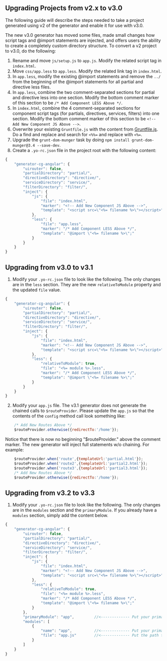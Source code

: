 Upgrading Projects from v2.x to v3.0
-------------

The following guide will describe the steps needed to take a project generated using v2 of the generator and enable it for use with v3.0.

The new v3.0 generator has moved some files, made small changes how script tags and @import statements are injected, and offers users the ability to create a completely custom directory structure.  To convert a v2 project to v3.0, do the following:

1. Rename and move `js/setup.js` to `app.js`.  Modify the related script tag in `index.html`.
2. Move `css/app.less` to `app.less`.  Modify the related link tag in `index.html`.
3. In `app.less`, modify the existing @import statements and remove the `../` from the beginning of the @import statements for all partial and directive less files.
4. In `app.less`, combine the two comment-separated sections for partial and directive less into one section.  Modify the bottom comment marker of this section to be `/* Add Component LESS Above */`.
5. In `index.html`, combine the 4 comment-separated sections for component script tags (for partials, directives, services, filters) into one section.  Modify the bottom comment marker of this section to be `<!-- Add New Component JS Above -->`.
6. Overwrite your existing `Gruntfile.js` with the content from [Gruntfile.js](app/templates/skeleton/Gruntfile.js).  Do a find and replace and search for `<%%=` and replace with `<%=`.
7. Upgrade the `grunt-dom-munger` task by doing `npm install grunt-dom-munger@3.4 --save-dev`.
8. Create a `.yo-rc.json` file in the project root with the following content:

```js
{
    "generator-cg-angular": {
        "uirouter": false,
        "partialDirectory": "partial/",
        "directiveDirectory": "directive/",
        "serviceDirectory": "service/",
        "filterDirectory": "filter/",
        "inject": {
            "js": {
                "file": "index.html",
                "marker": "<!-- Add New Component JS Above -->",
                "template": "<script src=\"<%= filename %>\"></script>"
            },
            "less": {
                "file": "app.less",
                "marker": "/* Add Component LESS Above */",
                "template": "@import \"<%= filename %>\";"
            }
        }
    }
}
```

Upgrading from v3.0 to v3.1
-------------

1.  Modify your `.yo-rc.json` file to look like the following.  The only changes are in the `less` section.  They are the new `relativeToModule` property and the updated `file` value.

```js
{
    "generator-cg-angular": {
        "uirouter": false,
        "partialDirectory": "partial/",
        "directiveDirectory": "directive/",
        "serviceDirectory": "service/",
        "filterDirectory": "filter/",
        "inject": {
            "js": {
                "file": "index.html",
                "marker": "<!-- Add New Component JS Above -->",
                "template": "<script src=\"<%= filename %>\"></script>"
            },
            "less": {
                "relativeToModule": true,
                "file": "<%= module %>.less",
                "marker": "/* Add Component LESS Above */",
                "template": "@import \"<%= filename %>\";"
            }
        }
    }
}
```

2. Modify your `app.js` file.  The v3.1 generator does not generate the chained calls to `$routeProvider`.  Please update the `app.js` so that the contents of the `config` method call look something like:

```js
    /* Add New Routes Above */
    $routeProvider.otherwise({redirectTo:'/home'});
```

Notice that there is now no beginning "$routeProvider." above the comment marker.  The new generator will inject full statements w/o chaining.  For example:

```js
    $routeProvider.when('route',{templateUrl:'partial.html'});
    $routeProvider.when('route2',{templateUrl:'partial2.html'});
    $routeProvider.when('route3',{templateUrl:'partial3.html'});
    /* Add New Routes Above */
    $routeProvider.otherwise({redirectTo:'/home'});
```

Upgrading from v3.2 to v3.3
-------------
1.  Modify your `.yo-rc.json` file to look like the following.  The only changes are in the `modules` section and the `primaryModule`.  If you already have a `modules` section, simply add the content below.

```js
{
    "generator-cg-angular": {
        "uirouter": false,
        "partialDirectory": "partial/",
        "directiveDirectory": "directive/",
        "serviceDirectory": "service/",
        "filterDirectory": "filter/",
        "inject": {
            "js": {
                "file": "index.html",
                "marker": "<!-- Add New Component JS Above -->",
                "template": "<script src=\"<%= filename %>\"></script>"
            },
            "less": {
                "relativeToModule": true,
                "file": "<%= module %>.less",
                "marker": "/* Add Component LESS Above */",
                "template": "@import \"<%= filename %>\";"
            }
        },
        "primaryModule": "app",         //<------------- Put your primary angular module name here 
        "modules": [
            {
                "name": "app",          //<------------- Put your primary angular module name here 
                "file": "app.js"        //<------------- Put the path to your primary JS file here
            }
        ]
    }
}
```
